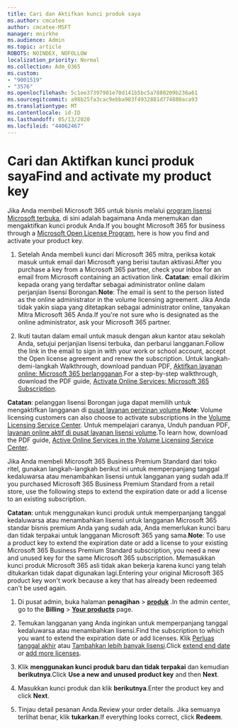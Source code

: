 ```yaml
---
title: Cari dan Aktifkan kunci produk saya
ms.author: cmcatee
author: cmcatee-MSFT
manager: mnirkhe
ms.audience: Admin
ms.topic: article
ROBOTS: NOINDEX, NOFOLLOW
localization_priority: Normal
ms.collection: Adm_O365
ms.custom:
- "9001519"
- "3576"
ms.openlocfilehash: 5c1ee37397981e70d141b5bc5a7880209b236a61
ms.sourcegitcommit: a98b25fa3cac9ebba983f4932881d774880aca93
ms.translationtype: MT
ms.contentlocale: id-ID
ms.lasthandoff: 05/13/2020
ms.locfileid: "44062467"
---
```

# <a name="find-and-activate-my-product-key"></a><span data-ttu-id="91e1d-102">Cari dan Aktifkan kunci produk saya</span><span class="sxs-lookup"><span data-stu-id="91e1d-102">Find and activate my product key</span></span>

<span data-ttu-id="91e1d-103">Jika Anda membeli Microsoft 365 untuk bisnis melalui [program lisensi Microsoft terbuka](https://go.microsoft.com/fwlink/p/?LinkID=613298), di sini adalah bagaimana Anda menemukan dan mengaktifkan kunci produk Anda.</span><span class="sxs-lookup"><span data-stu-id="91e1d-103">If you bought Microsoft 365 for business through a [Microsoft Open License Program](https://go.microsoft.com/fwlink/p/?LinkID=613298), here is how you find and activate your product key.</span></span>

1. <span data-ttu-id="91e1d-104">Setelah Anda membeli kunci dari Microsoft 365 mitra, periksa kotak masuk untuk email dari Microsoft yang berisi tautan aktivasi.</span><span class="sxs-lookup"><span data-stu-id="91e1d-104">After you purchase a key from a Microsoft 365 partner, check your inbox for an email from Microsoft containing an activation link.</span></span>  <span data-ttu-id="91e1d-105">**Catatan**: email dikirim kepada orang yang terdaftar sebagai administrator online dalam perjanjian lisensi Borongan.</span><span class="sxs-lookup"><span data-stu-id="91e1d-105">**Note**: The email is sent to the person listed as the online administrator in the volume licensing agreement.</span></span>  <span data-ttu-id="91e1d-106">Jika Anda tidak yakin siapa yang ditetapkan sebagai administrator online, tanyakan Mitra Microsoft 365 Anda.</span><span class="sxs-lookup"><span data-stu-id="91e1d-106">If you're not sure who is designated as the online administrator, ask your Microsoft 365 partner.</span></span>

2. <span data-ttu-id="91e1d-107">Ikuti tautan dalam email untuk masuk dengan akun kantor atau sekolah Anda, setujui perjanjian lisensi terbuka, dan perbarui langganan.</span><span class="sxs-lookup"><span data-stu-id="91e1d-107">Follow the link in the email to sign in with your work or school account, accept the Open license agreement and renew the subscription.</span></span>  <span data-ttu-id="91e1d-108">Untuk langkah-demi-langkah Walkthrough, download panduan PDF, [Aktifkan layanan online: Microsoft 365 berlangganan](https://go.microsoft.com/fwlink/p/?LinkId=618100).</span><span class="sxs-lookup"><span data-stu-id="91e1d-108">For a step-by-step walkthrough, download the PDF guide, [Activate Online Services: Microsoft 365 Subscription](https://go.microsoft.com/fwlink/p/?LinkId=618100).</span></span> 

<span data-ttu-id="91e1d-109">**Catatan**: pelanggan lisensi Borongan juga dapat memilih untuk mengaktifkan langganan di [pusat layanan perizinan volume](https://go.microsoft.com/fwlink/p/?LinkID=282016).</span><span class="sxs-lookup"><span data-stu-id="91e1d-109">**Note**: Volume licensing customers can also choose to activate subscriptions in the [Volume Licensing Service Center](https://go.microsoft.com/fwlink/p/?LinkID=282016).</span></span>  <span data-ttu-id="91e1d-110">Untuk mempelajari caranya, Unduh panduan PDF, [layanan online aktif di pusat layanan lisensi volume](https://go.microsoft.com/fwlink/p/?LinkId=618096).</span><span class="sxs-lookup"><span data-stu-id="91e1d-110">To learn how, download the PDF guide, [Active Online Services in the Volume Licensing Service Center](https://go.microsoft.com/fwlink/p/?LinkId=618096).</span></span>

<span data-ttu-id="91e1d-111">Jika Anda membeli Microsoft 365 Business Premium Standard dari toko ritel, gunakan langkah-langkah berikut ini untuk memperpanjang tanggal kedaluwarsa atau menambahkan lisensi untuk langganan yang sudah ada.</span><span class="sxs-lookup"><span data-stu-id="91e1d-111">If you purchased Microsoft 365 Business Premium Standard from a retail store, use the following steps to extend the expiration date or add a license to an existing subscription.</span></span>

<span data-ttu-id="91e1d-112">**Catatan**: untuk menggunakan kunci produk untuk memperpanjang tanggal kedaluwarsa atau menambahkan lisensi untuk langganan Microsoft 365 standar bisnis premium Anda yang sudah ada, Anda memerlukan kunci baru dan tidak terpakai untuk langganan Microsoft 365 yang sama.</span><span class="sxs-lookup"><span data-stu-id="91e1d-112">**Note**: To use a product key to extend the expiration date or add a license to your existing Microsoft 365 Business Premium Standard subscription, you need a new and unused key for the same Microsoft  365 subscription.</span></span>  <span data-ttu-id="91e1d-113">Memasukkan kunci produk Microsoft 365 asli tidak akan bekerja karena kunci yang telah ditukarkan tidak dapat digunakan lagi.</span><span class="sxs-lookup"><span data-stu-id="91e1d-113">Entering your original Microsoft  365 product key won't work because a key that has already been redeemed can't be used again.</span></span>

1. <span data-ttu-id="91e1d-114">Di pusat admin, buka halaman **penagihan**  >  **[produk](https://go.microsoft.com/fwlink/p/?linkid=842054)** .</span><span class="sxs-lookup"><span data-stu-id="91e1d-114">In the admin center, go to the **Billing** > **[Your products](https://go.microsoft.com/fwlink/p/?linkid=842054)** page.</span></span>

2. <span data-ttu-id="91e1d-115">Temukan langganan yang Anda inginkan untuk memperpanjang tanggal kedaluwarsa atau menambahkan lisensi.</span><span class="sxs-lookup"><span data-stu-id="91e1d-115">Find the subscription to which you want to extend the expiration date or add licenses.</span></span>  <span data-ttu-id="91e1d-116">Klik [Perluas tanggal akhir](https://go.microsoft.com/fwlink/p/?linkid=842054) atau [Tambahkan lebih banyak lisensi](https://go.microsoft.com/fwlink/p/?linkid=842054).</span><span class="sxs-lookup"><span data-stu-id="91e1d-116">Click [extend end date](https://go.microsoft.com/fwlink/p/?linkid=842054) or [add more licenses](https://go.microsoft.com/fwlink/p/?linkid=842054).</span></span>

3. <span data-ttu-id="91e1d-117">Klik **menggunakan kunci produk baru dan tidak terpakai** dan kemudian **berikutnya**.</span><span class="sxs-lookup"><span data-stu-id="91e1d-117">Click **Use a new and unused product key** and then **Next**.</span></span>

4. <span data-ttu-id="91e1d-118">Masukkan kunci produk dan klik **berikutnya**.</span><span class="sxs-lookup"><span data-stu-id="91e1d-118">Enter the product key and click **Next**.</span></span>

5. <span data-ttu-id="91e1d-119">Tinjau detail pesanan Anda.</span><span class="sxs-lookup"><span data-stu-id="91e1d-119">Review your order details.</span></span>  <span data-ttu-id="91e1d-120">Jika semuanya terlihat benar, klik **tukarkan**.</span><span class="sxs-lookup"><span data-stu-id="91e1d-120">If everything looks correct, click **Redeem**.</span></span>